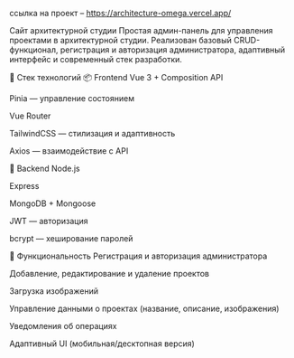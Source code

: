 ссылка на проект – https://architecture-omega.vercel.app/

Сайт архитектурной студии
Простая админ-панель для управления проектами в архитектурной студии. Реализован базовый CRUD-функционал, регистрация и авторизация администратора, адаптивный интерфейс и современный стек разработки.

🚀 Стек технологий
📦 Frontend
Vue 3 + Composition API

Pinia — управление состоянием

Vue Router

TailwindCSS — стилизация и адаптивность

Axios — взаимодействие с API

🔧 Backend
Node.js

Express

MongoDB + Mongoose

JWT — авторизация

bcrypt — хеширование паролей

🔑 Функциональность
Регистрация и авторизация администратора

Добавление, редактирование и удаление проектов

Загрузка изображений

Управление данными о проектах (название, описание, изображения)

Уведомления об операциях

Адаптивный UI (мобильная/десктопная версия)
